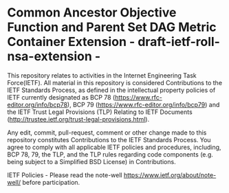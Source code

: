 # Common Ancestor Objective Function and Parent Set DAG Metric Container Extension - draft-ietf-roll-nsa-extension -

This repository relates to activities in the Internet Engineering Task Force(IETF). All material in this repository is considered Contributions
to the IETF Standards Process, as defined in the intellectual property policies of IETF currently designated as BCP 78 (https://www.rfc-editor.org/info/bcp78), BCP 79
(https://www.rfc-editor.org/info/bcp79) and the IETF Trust Legal Provisions (TLP) Relating to IETF Documents (http://trustee.ietf.org/trust-legal-provisions.html).

Any edit, commit, pull-request, comment or other change made to this repository constitutes Contributions to the IETF Standards Process. You
agree to comply with all applicable IETF policies and procedures, including, BCP 78, 79, the TLP, and the TLP rules regarding code
components (e.g. being subject to a Simplified BSD License) in Contributions.

IETF Policies - Please read the note-well https://www.ietf.org/about/note-well/ before participation.
